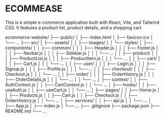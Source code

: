 # ECOMMEASE

This is a simple e-commerce application built with React, Vite, and Tailwind CSS. It
features a product list, product details, and a shopping cart.

ecommerce-website/
├── public/
│   ├── index.html
│   ├── favicon.ico
│   └── ...
├── src/
│   ├── assets/
│   │   ├── images/
│   │   └── styles/
│   ├── components/
│   │   ├── common/
│   │   │   ├── Header.js
│   │   │   ├── Footer.js
│   │   │   ├── Navbar.js
│   │   │   ├── Sidebar.js
│   │   │   └── ...
│   │   ├── product/
│   │   │   ├── ProductList.js
│   │   │   ├── ProductItem.js
│   │   │   └── ...
│   │   ├── cart/
│   │   │   ├── Cart.js
│   │   │   └── ...
│   │   ├── user/
│   │   │   ├── Login.js
│   │   │   ├── Signup.js
│   │   │   ├── Profile.js
│   │   │   └── ...
│   │   ├── checkout/
│   │   │   ├── Checkout.js
│   │   │   └── ...
│   │   ├── order/
│   │   │   ├── OrderHistory.js
│   │   │   ├── OrderDetails.js
│   │   │   └── ...
│   │   └── ...
│   ├── context/
│   │   ├── AuthContext.js
│   │   ├── CartContext.js
│   │   └── ...
│   ├── hooks/
│   │   ├── useAuth.js
│   │   ├── useCart.js
│   │   └── ...
│   ├── pages/
│   │   ├── Home.js
│   │   ├── Products.js
│   │   ├── Cart.js
│   │   ├── Checkout.js
│   │   ├── OrderHistory.js
│   │   └── ...
│   ├── services/
│   │   ├── api.js
│   │   └── ...
│   ├── App.js
│   ├── index.js
│   └── ...
├── .gitignore
├── package.json
├── README.md
└── ...
